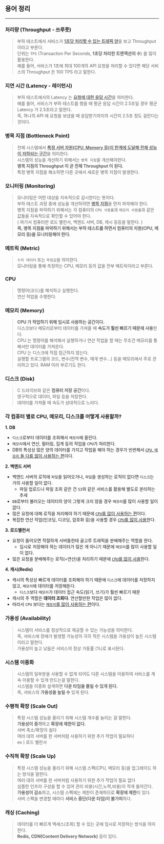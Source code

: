 ## 용어 정리

-----

### 처리량 (Throughput - 쓰루풋)
> 부하 테스트에서 서비스가 <u>**1초당 처리할 수 있는 트래픽 양**</u>을 보고 Throughput 이라고 부른다. <br>
> 단위는 `TPS` (Transaction Per Seconds, **1초당 처리한 트랜잭션의 수**) 를 많이 활용한다. <br>
> 예를 들어, 서비스가 1초에 최대 100개의 API 요청을 처리할 수 있다면 해당 서비스의 Throughput 은 100 TPS 라고 말한다.

### 지연 시간 (Latency - 레이턴시)
> 부하 테스트에서의 Latency 는 <u>**요청에 대한 응답 시간**</u>을 의미한다. <br>
> 예를 들어, 서비스가 부하 테스트를 했을 때 평균 응답 시간이 2.5초일 경우 평균 Latency 가 2.5초라고 말한다. <br>
> 즉, 하나의 API 에 요청을 보냈을 때 응답받기까지의 시간이 2.5초 정도 걸린다는 것이다.

### 병목 지점 (Bottleneck Point)
> 전체 시스템에서 <u>**특정 서버 자원(CPU, Memory 등)이 한계에 도달해 전체 성능이 저하되는 구간**</u>을 의미한다. <br>
> 시스템의 성능을 개선하기 위해서는 `병목 지점`을 개선해야한다. <br>
> **병목 지점의 Throughput 이 곧 전체 Throughput 이 된다.** <br>
> 특정 병목 지점을 해소하면 다른 곳에서 새로운 병목 지점이 발생한다.

### 모니터링 (Monitoring)
> 모니터링은 어떤 대상을 지속적으로 감시한다는 뜻이다. <br>
> 부하 테스트 과정 중에 성능을 개선하려면 <u>**병목 지점**</u>을 먼저 파악해야 한다. <br>
> 병목 지점을 파악하기 위해서는 각 컴퓨터의 `CPU 사용률`과 `메모리 사용률`과 같은 값들을 지속적으로 확인할 수 있어야 한다. <br>
 ( 여기서 컴퓨터란 로드 밸런서, 백엔드 서버, DB, 캐시 등등을 말한다. ) <br>
> **즉, 병목 지점을 파악하기 위해서는 부하 테스트를 하면서 컴퓨터의 자원(CPU, 메모리 등)을 모니터링해야 한다.**

### 메트릭 (Metric)
> `수치 데이터` 또는 `측정값`을 의미한다. <br>
> 모니터링을 통해 측정하는 CPU, 메모리 등의 값을 전부 메트릭이라고 부른다.

### CPU
> 명령어(코드)를 해석하고 실행한다. <br>
> 연산 작업을 수행한다.

### 메모리 (Memory)
> **CPU 가 작업하기 위해 임시로 사용하는 공간이다.** <br>
> 디스크보다 메모리로부터 데이터를 가져올 때 **속도가 훨씬 빠르기 때문에 사용**한다. <br>
> CPU 는 명령어를 해석해서 실행하거나 연산 작업을 할 때는 무조건 메모리를 통해서만 데이터를 가져온다. <br>
> CPU 는 디스크에 직접 접근하지 않는다. <br>
> 실행할 프로그램의 코드, 변수(전역 변수, 매개 변수...) 등을 메모리에서 주로 관리하고 있다.
> RAM 이라 부르기도 한다.

### 디스크 (Disk)
> C 드라이브와 같은 **컴퓨터 저장 공간**이다. <br>
> 영구적으로 데이터, 파일 등을 저장한다. <br>
> 데이터를 가져올 때 속도가 상대적으로 느리다.

### 각 컴퓨터 별로 CPU, 메모리, 디스크를 어떻게 사용할까?
**1. DB**
- `디스크`로부터 데이터를 조회해서 `메모리`에 올린다.
- `메모리`에서 연산, 필터링, 집계 등의 작업을 `CPU`가 처리한다.
- DB의 특성상 많은 양의 데이터를 가지고 작업을 해야 하는 경우가 빈번해서 <u>`CPU`, `메모리` 둘 다를 많이 사용하는 편</u>이다.

**2. 백엔드 서버**
- 백엔드 서버의 로직에 `파일`을 읽어오거나, `파일`을 생성하는 로직이 없다면 `디스크`는 거의 사용할 일이 없다.
  - 파일 업로드나 파일 조회 같은 건 `S3`와 같은 서비스를 활용해 별도로 분리하는 추세
- `DB`로부터 불러오는 데이터의 양이 그렇게 크지 않을 경우 `메모리`를 많이 사용할 일이 없다.
- 많은 요청에 대해 로직을 처리해야 하기 때문에 <u>`CPU`를 많이 사용하는 편</u>이다.
- 복잡한 연산 작업(인코딩, 디코딩, 암호화 등)을 사용할 경우 <u>`CPU`를 많이 사용</u>한다.

**3. 로드밸런서**
- 요청이 들어오면 적절하게 서버들한테 골고루 트래픽을 분배해주는 역할을 한다.
  - 임시로 저장해야 하는 데이터가 많은 게 아니기 때문에 `메모리`를 많이 사용할 일이 없다.
- 많은 요청을 분배해주는 로직(=연산)을 처리하기 때문에 <u>`CPU`를 많이 사용</u>한다.

**4. 캐시(Redis)**
- 캐시의 특성상 빠르게 데이터를 조회해야 하기 때문에 `디스크`에 데이터를 저장하지 않고, `메모리`에 데이터를 저장해둔다.
  - `디스크`보다 `메모리`가 데이터 접근 속도(읽기, 쓰기)가 훨씬 빠르기 때문
- 캐시의 주 역할은 **데이터 조회다**. 연산할만한 작업은 많이 없다.
- 따라서 `CPU` 보다는 <u>`메모리`를 많이 사용하는 편</u>이다.

### 가용성 (Availability)
> 시스템이 서비스를 정상적으로 제공할 수 있는 가능성을 의미한다. <br>
> 즉, 서비스에 장애가 발생할 가능성이 극히 작은 시스템을 가용성이 높든 시스템이라고 말한다. <br>
> 가용성이 높고 낮음은 서비스의 정상 가동률 (%)로 표시된다.

### 시스템 이중화
> 시스템의 일부분을 사용할 수 없게 되어도 다른 시스템을 이용하여 서비스를 계속 이용할 수 있게 만드는걸 말한다. <br>
> 시스템을 이중화 설계하면 **다운 타임을 줄일 수 있게 된다.** <br>
> 즉, 서비스의 **가용성을 높일 수** 있게 된다.

### 수평적 확장 (Scale Out)
> 특정 시스템 성능을 올리기 위해 시스템 개수를 늘리는 걸 말한다. <br>
> **가용성이 증가**하고 **확장에 제한이 없다.** <br>
> 서버 축소/확장이 쉽다 <br>
> 여러 대의 서버를 한 서버처럼 사용하기 위한 추가 작업이 필요하다 <br>
  ex ) 로드 밸런서

### 수직적 확장 (Scale Up)
> 특정 시스템 성능을 올리기 위해 시스템 스펙(CPU, 메모리 등)을 업그레이드 하는 방식을 말한다. <br>
> 여러 대의 서버를 한 서버처럼 사용하기 위한 추가 작업이 필요 없다 <br>
> 심플한 인프라 구성을 할 수 있어 관리 비용(시간,노력,비용)이 적게 들어간다. <br>
> **가용성이 감소**하고, 시스템 스펙에는 제한이 존재하므로 **확장에 제한**이 있다. <br>
> 서버 스펙을 변경할 때마다 **서비스 중단(다운 타임)이 불가피**하다.


### 캐싱 (Caching)
> 데이터를 더 빠르게 엑세스(조회) 할 수 있는 곳에 임시로 저장하는 방식을 의미한다. <br>
> **Redis, CDN(Content Delivery Network)** 등이 있다. 